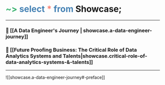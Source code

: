 
# <span style="color:MediumSeaGreen">~></span> <span style="color:SteelBlue">select</span> <span style="color:Salmon">*</span> <span style="color:SteelBlue">from</span> **Showcase;**

--- 
### 🌱  [[A Data Engineer's Journey | showcase.a-data-engineer-journey]]

### 🌱  [[Future Proofing Business: The Critical Role of Data Analytics Systems and Talents|showcase.critical-role-of-data-analytics-systems-&-talents]]

---

![[showcase.a-data-engineer-journey#-preface]]